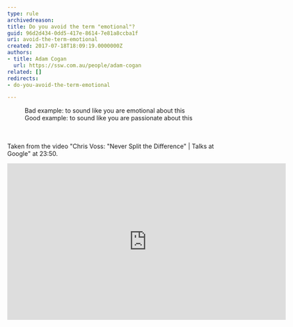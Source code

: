 ```yaml
---
type: rule
archivedreason: 
title: Do you avoid the term "emotional"?
guid: 96d2d434-0dd5-417e-8614-7e81a8ccba1f
uri: avoid-the-term-emotional
created: 2017-07-18T18:09:19.0000000Z
authors:
- title: Adam Cogan
  url: https://ssw.com.au/people/adam-cogan
related: []
redirects:
- do-you-avoid-the-term-emotional

---
```



<dd class="ssw15-rteElement-FigureBad">Bad example&#58; to&#160;sound&#160;like you are emotional about this​<br></dd><div><dd class="ssw15-rteElement-FigureGood">Good example&#58; to&#160;sound&#160;like you are passionate about this​​​​<br></dd></div>
<br><excerpt class='endintro'></excerpt><br>
<p>Taken from the video &quot;Chris Voss&#58; &quot;Never Split the Difference&quot; | Talks at Google&quot; at 23&#58;50.<br></p><div class="ms-rtestate-read ms-rte-embedcode ms-rte-embedil ms-rtestate-notify"><iframe width="640" height="360" src="https&#58;//www.youtube.com/embed/guZa7mQV1l0" frameborder="0"></iframe>&#160;</div><p><br><br></p>


